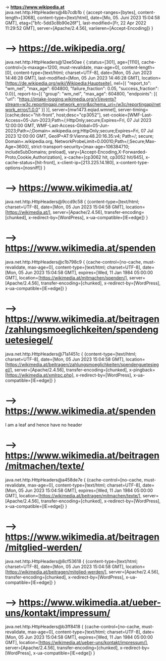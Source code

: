  #  <br>
  -> **https://www.wikipedia.at** <br>
java.net.http.HttpHeaders@4b7cdb1b { {accept-ranges=[bytes], content-length=[3068], content-type=[text/html], date=[Mo, 05. Juni 2023 15:04:58 GMT], etag=[\"bfc-5dd3c8b90e26f\"], last-modified=[Fr, 22 Apr 2022 11:29:52 GMT], server=[Apache/2.4.56], variieren=[Accept-Encoding]} }
# --> **https://de.wikipedia.org/** <br>
java.net.http.HttpHeaders@12ee50ae { {:status=[301], age=[1110], cache-control=[s-maxage=1200, must-revalidate, max-age=0], content-length=[0], content-type=[text/html; charset=UTF-8], date=[Mon, 05 Jun 2023 14:46:28 GMT], last-modified=[Mon, 05 Jun 2023 14:46:28 GMT], location=[https://de.wikipedia.org/wiki/Wikipedia:Hauptseite], nel=[{ "report_to": "wm_nel", "max_age": 604800, "failure_fraction": 0.05, "success_fraction": 0.0}], report-to=[{ "group": "wm_nel", "max_age": 604800, "endpoints": [{ "url": "https://intake-logging.wikimedia.org/v1/events?stream=w3c.reportingapi.network_error&schema_uri=/w3c/reportingapi/network_error/1.0.0" }] }], server=[mw1473.eqiad.wmnet], server-timing=[cache;desc="hit-front", host;desc="cp3052"], set-cookie=[WMF-Last-Access=05-Jun-2023;Path=/;HttpOnly;secure;Expires=Fri, 07 Jul 2023 12:00:00 GMT, WMF-Last-Access-Global=05-Jun-2023;Path=/;Domain=.wikipedia.org;HttpOnly;secure;Expires=Fri, 07 Jul 2023 12:00:00 GMT, GeoIP=AT:9:Vienna:48.20:16.35:v4; Path=/; secure; Domain=.wikipedia.org, NetworkProbeLimit=0.00010;Path=/;Secure;Max-Age=3600], strict-transport-security=[max-age=106384710; includeSubDomains; preload], vary=[Accept-Encoding,X-Forwarded-Proto,Cookie,Authorization], x-cache=[cp3062 hit, cp3052 hit/645], x-cache-status=[hit-front], x-client-ip=[213.225.14.180], x-content-type-options=[nosniff]} }
# --> **https://www.wikimedia.at/** <br>
java.net.http.HttpHeaders@9ccd9c58 { {content-type=[text/html; charset=UTF-8], date=[Mon, 05 Jun 2023 15:04:58 GMT], location=[https://wikimedia.at/], server=[Apache/2.4.56], transfer-encoding=[chunked], x-redirect-by=[WordPress], x-ua-compatible=[IE=edge]} }
# --> **https://www.wikimedia.at/spenden** <br>
java.net.http.HttpHeaders@c1b798c9 { {cache-control=[no-cache, must-revalidate, max-age=0], content-type=[text/html; charset=UTF-8], date=[Mon, 05 Jun 2023 15:04:58 GMT], expires=[Wed, 11 Jan 1984 05:00:00 GMT], location=[https://wikimedia.at/mitmachen/spenden/], server=[Apache/2.4.56], transfer-encoding=[chunked], x-redirect-by=[WordPress], x-ua-compatible=[IE=edge]} }
# --> **https://www.wikimedia.at/beitragen/zahlungsmoeglichkeiten/spendenguetesiegel/** <br>
java.net.http.HttpHeaders@71a1451c { {content-type=[text/html; charset=UTF-8], date=[Mon, 05 Jun 2023 15:04:58 GMT], location=[https://wikimedia.at/beitragen/zahlungsmoeglichkeiten/spendenguetesiegel/], server=[Apache/2.4.56], transfer-encoding=[chunked], x-pingback=[https://wikimedia.at/xmlrpc.php], x-redirect-by=[WordPress], x-ua-compatible=[IE=edge]} }
# --> **https://www.wikimedia.at/spenden** <br>
I am a leaf and hence have no header
# --> **https://www.wikimedia.at/beitragen/mitmachen/texte/** <br>
java.net.http.HttpHeaders@a458de7e { {cache-control=[no-cache, must-revalidate, max-age=0], content-type=[text/html; charset=UTF-8], date=[Mon, 05 Jun 2023 15:04:58 GMT], expires=[Wed, 11 Jan 1984 05:00:00 GMT], location=[https://wikimedia.at/beitragen/mitmachen/texte/], server=[Apache/2.4.56], transfer-encoding=[chunked], x-redirect-by=[WordPress], x-ua-compatible=[IE=edge]} }
# --> **https://www.wikimedia.at/beitragen/mitglied-werden/** <br>
java.net.http.HttpHeaders@8cf53618 { {content-type=[text/html; charset=UTF-8], date=[Mon, 05 Jun 2023 15:04:58 GMT], location=[https://wikimedia.at/beitragen/mitglied-werden/], server=[Apache/2.4.56], transfer-encoding=[chunked], x-redirect-by=[WordPress], x-ua-compatible=[IE=edge]} }
# --> **https://www.wikimedia.at/ueber-uns/kontakt/impressum/** <br>
java.net.http.HttpHeaders@b3ff8418 { {cache-control=[no-cache, must-revalidate, max-age=0], content-type=[text/html; charset=UTF-8], date=[Mon, 05 Jun 2023 15:04:58 GMT], expires=[Wed, 11 Jan 1984 05:00:00 GMT], location=[https://wikimedia.at/ueber-uns/kontakt/impressum/], server=[Apache/2.4.56], transfer-encoding=[chunked], x-redirect-by=[WordPress], x-ua-compatible=[IE=edge]} }
